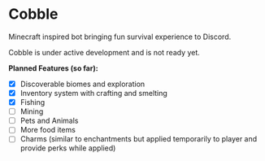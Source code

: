 # Cobble
Minecraft inspired bot bringing fun survival experience to Discord.

Cobble is under active development and is not ready yet.

**Planned Features (so far):**
- [x] Discoverable biomes and exploration
- [x] Inventory system with crafting and smelting
- [x] Fishing
- [ ] Mining
- [ ] Pets and Animals
- [ ] More food items
- [ ] Charms (similar to enchantments but applied temporarily to player and provide perks while applied)

